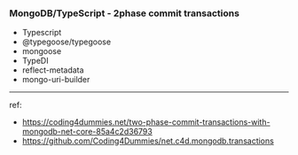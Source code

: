 ### MongoDB/TypeScript - 2phase commit transactions

- Typescript
- @typegoose/typegoose
- mongoose
- TypeDI
- reflect-metadata
- mongo-uri-builder

---
ref:

- https://coding4dummies.net/two-phase-commit-transactions-with-mongodb-net-core-85a4c2d36793
- https://github.com/Coding4Dummies/net.c4d.mongodb.transactions
